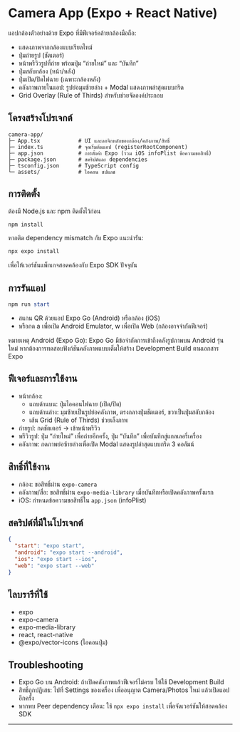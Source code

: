 # Camera App (Expo + React Native)


แอปกล้องตัวอย่างด้วย Expo ที่มีฟีเจอร์คล้ายกล้องมือถือ:
- แสดงภาพจากกล้องแบบเรียลไทม์
- ปุ่มถ่ายรูป (ชัตเตอร์)
- หน้าพรีวิวรูปที่ถ่าย พร้อมปุ่ม “ถ่ายใหม่” และ “บันทึก”
- ปุ่มสลับกล้อง (หน้า/หลัง)
- ปุ่มเปิด/ปิดไฟฉาย (เฉพาะกล้องหลัง)
- คลังภาพภายในแอป: รูปย่อมุมซ้ายล่าง + Modal แสดงภาพล่าสุดแบบกริด
- Grid Overlay (Rule of Thirds) สำหรับช่วยจัดองค์ประกอบ

## โครงสร้างโปรเจกต์
```
camera-app/
├─ App.tsx            # UI และลอจิกหลักของกล้อง/คลังภาพ/สิทธิ์
├─ index.ts           # จุดเริ่มต้นแอป (registerRootComponent)
├─ app.json           # การตั้งค่า Expo (รวม iOS infoPlist ข้อความขอสิทธิ์)
├─ package.json       # สคริปต์และ dependencies
├─ tsconfig.json      # TypeScript config
└─ assets/            # ไอคอน สปแลช
```

## การติดตั้ง
ต้องมี Node.js และ npm ติดตั้งไว้ก่อน

```powershell
npm install
```

หากติด dependency mismatch กับ Expo แนะนำรัน:
```powershell
npx expo install
```
เพื่อให้เวอร์ชันแพ็กเกจสอดคล้องกับ Expo SDK ปัจจุบัน

## การรันแอป
```powershell
npm run start
```
- สแกน QR ด้วยแอป Expo Go (Android) หรือกล้อง (iOS)
- หรือกด a เพื่อเปิด Android Emulator, w เพื่อเปิด Web (กล้องอาจจำกัดฟีเจอร์)

หมายเหตุ Android (Expo Go): Expo Go มีข้อจำกัดการเข้าถึงคลังรูปภาพบน Android รุ่นใหม่ หากต้องการทดสอบฟังก์ชันคลังภาพแบบเต็มให้สร้าง Development Build ตามเอกสาร Expo

## ฟีเจอร์และการใช้งาน
- หน้ากล้อง:
  - แถบด้านบน: ปุ่มไอคอนไฟฉาย (เปิด/ปิด)
  - แถบด้านล่าง: มุมซ้ายเป็นรูปย่อคลังภาพ, ตรงกลางปุ่มชัตเตอร์, ขวาเป็นปุ่มสลับกล้อง
  - เส้น Grid (Rule of Thirds) ช่วยเล็งภาพ
- ถ่ายรูป: กดชัตเตอร์ -> เข้าหน้าพรีวิว
- พรีวิวรูป: ปุ่ม “ถ่ายใหม่” เพื่อถ่ายอีกครั้ง, ปุ่ม “บันทึก” เพื่อบันทึกสู่แกลเลอรี่เครื่อง
- คลังภาพ: กดภาพย่อซ้ายล่างเพื่อเปิด Modal แสดงรูปล่าสุดแบบกริด 3 คอลัมน์

## สิทธิ์ที่ใช้งาน
- กล้อง: ขอสิทธิ์ผ่าน `expo-camera`
- คลังภาพ/สื่อ: ขอสิทธิ์ผ่าน `expo-media-library` เมื่อบันทึกหรือเปิดคลังภาพครั้งแรก
- iOS: กำหนดข้อความขอสิทธิ์ใน `app.json` (infoPlist)

## สคริปต์ที่มีในโปรเจกต์
```json
{
  "start": "expo start",
  "android": "expo start --android",
  "ios": "expo start --ios",
  "web": "expo start --web"
}
```

## ไลบรารีที่ใช้
- expo
- expo-camera
- expo-media-library
- react, react-native
- @expo/vector-icons (ไอคอนปุ่ม)

## Troubleshooting
- Expo Go บน Android: ถ้าเปิดคลังภาพแล้วฟีเจอร์ไม่ครบ ให้ใช้ Development Build
- สิทธิ์ถูกปฏิเสธ: ไปที่ Settings ของเครื่อง เพื่ออนุญาต Camera/Photos ใหม่ แล้วเปิดแอปอีกครั้ง
- หากพบ Peer dependency เตือน: ใช้ `npx expo install` เพื่อจัดเวอร์ชันให้สอดคล้อง SDK

---

